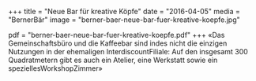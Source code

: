 +++
title = "Neue Bar für kreative Köpfe"
date = "2016-04-05"
media = "BernerBär"
image = "berner-baer-neue-bar-fuer-kreative-koepfe.jpg"

pdf = "berner-baer-neue-bar-fuer-kreative-koepfe.pdf"
+++
«Das Gemeinschaftsbüro und die Kaffeebar sind indes nicht die einzigen Nutzungen in der ehemaligen InterdiscountFiliale: Auf den insgesamt 300 Quadratmetern gibt es auch ein Atelier, eine Werkstatt sowie ein speziellesWorkshopZimmer»